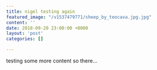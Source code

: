 ```yaml
---
title: nigel testing again
featured_image: "/v1537479771/sheep_by_teocava.jpg.jpg"
content: ''
date: 2018-09-20 23:00:00 +0000
layout: 'post'
categories: []

---
```

testing some more content so there...